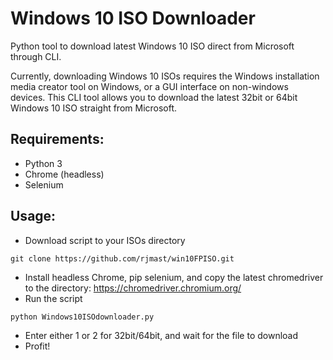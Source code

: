 # Windows 10 ISO Downloader
 Python tool to download latest Windows 10 ISO direct from Microsoft through CLI.

Currently, downloading Windows 10 ISOs requires the Windows installation media creator tool on Windows, or a GUI interface on non-windows devices. This CLI tool allows you to download the latest 32bit or 64bit Windows 10 ISO straight from Microsoft.

## Requirements:
* Python 3
* Chrome (headless)
* Selenium

## Usage:
* Download script to your ISOs directory
```
git clone https://github.com/rjmast/win10FPISO.git
```
* Install headless Chrome, pip selenium, and copy the latest chromedriver to the directory: https://chromedriver.chromium.org/
* Run the script
```
python Windows10ISOdownloader.py
```
* Enter either 1 or 2 for 32bit/64bit, and wait for the file to download
* Profit!
